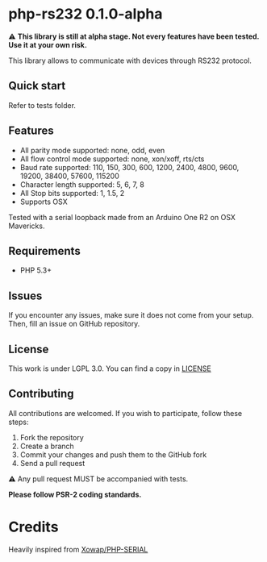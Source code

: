 php-rs232 0.1.0-alpha
=====================

:warning:
**This library is still at alpha stage.
Not every features have been tested.
Use it at your own risk.**

This library allows to communicate with devices through RS232 protocol.

## Quick start

Refer to tests folder.

## Features
- All parity mode supported: none, odd, even
- All flow control mode supported: none, xon/xoff, rts/cts
- Baud rate supported: 110, 150, 300, 600, 1200, 2400, 4800, 9600, 19200, 38400, 57600, 115200
- Character length supported: 5, 6, 7, 8
- All Stop bits supported: 1, 1.5, 2
- Supports OSX

Tested with a serial loopback made from an Arduino One R2 on OSX Mavericks.

## Requirements

- PHP 5.3+

## Issues

If you encounter any issues, make sure it does not come from your setup.
Then, fill an issue on GitHub repository.

## License

This work is under LGPL 3.0. You can find a copy in [LICENSE](LICENSE)

## Contributing

All contributions are welcomed. If you wish to participate, follow these steps:
1. Fork the repository
2. Create a branch
3. Commit your changes and push them to the GitHub fork
4. Send a pull request

:warning: Any pull request MUST be accompanied with tests.

**Please follow PSR-2 coding standards.**

# Credits

Heavily inspired from [Xowap/PHP-SERIAL](https://github.com/Xowap/PHP-Serial)
